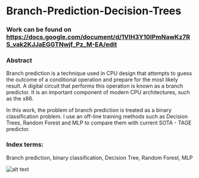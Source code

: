 # Branch-Prediction-Decision-Trees

### Work can be found on https://docs.google.com/document/d/1VIH3Y10lPmNawKz7RS_vak2KJJaEGGTNwjf_Pz_M-EA/edit

### Abstract

Branch prediction is a technique used in CPU design that attempts to guess the outcome of a conditional operation and prepare for the most likely result. A digital circuit that performs this operation is known as a branch predictor. It is an important component of modern CPU architectures, such as the x86.

In this work, the problem of branch prediction is treated as a binary classification problem. I use an off-line training methods such as Decision Trees, Random Forest and MLP to compare them with current SOTA - TAGE predictor.

### Index terms: 
Branch prediction, binary classification, Decision Tree, Random Forest, MLP




![alt text](https://sun9-25.userapi.com/32DhCesFrrX-V8XzJdE_szMK0Sr4Aq16QsRVOw/0V-S9aCJBTs.jpg)
